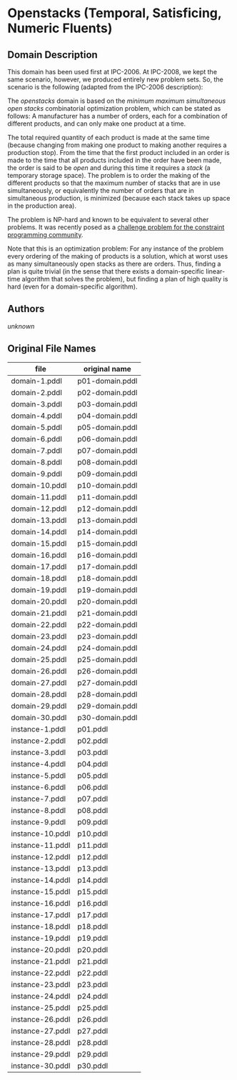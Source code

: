 # Openstacks (Temporal, Satisficing, Numeric Fluents)

## Domain Description

This domain has been used first at IPC-2006.
At IPC-2008, we kept the same scenario, however, we produced entirely new problem sets.
So, the scenario is the following (adapted from the IPC-2006 description):

The *openstacks* domain is based on the *minimum maximum simultaneous open stacks* combinatorial optimization problem, which can be stated as follows:
A manufacturer has a number of orders, each for a combination of different products, and can only make one product at a time.

The total required quantity of each product is made at the same time (because changing from making one product to making another requires a production stop).
From the time that the first product included in an order is made to the time that all products included in the order have been made, the order is said to be *open* and during this time it requires a *stack* (a temporary storage space).
The problem is to order the making of the different products so that the maximum number of stacks that are in use simultaneously, or equivalently the number of orders that are in simultaneous production, is minimized (because each stack takes up space in the production area).

The problem is NP-hard and known to be equivalent to several other problems.
It was recently posed as a [challenge problem for the constraint programming community](http://www.dcs.st-and.ac.uk/~ipg/challenge/).

Note that this is an optimization problem:
For any instance of the problem every ordering of the making of products is a solution, which at worst uses as many simultaneously open stacks as there are orders.
Thus, finding a plan is quite trivial (in the sense that there exists a domain-specific linear-time algorithm that solves the problem), but finding a plan of high quality is hard (even for a domain-specific algorithm).

## Authors

*unknown*

## Original File Names

| file             | original name   |
|------------------|-----------------|
| domain-1.pddl    | p01-domain.pddl |
| domain-2.pddl    | p02-domain.pddl |
| domain-3.pddl    | p03-domain.pddl |
| domain-4.pddl    | p04-domain.pddl |
| domain-5.pddl    | p05-domain.pddl |
| domain-6.pddl    | p06-domain.pddl |
| domain-7.pddl    | p07-domain.pddl |
| domain-8.pddl    | p08-domain.pddl |
| domain-9.pddl    | p09-domain.pddl |
| domain-10.pddl   | p10-domain.pddl |
| domain-11.pddl   | p11-domain.pddl |
| domain-12.pddl   | p12-domain.pddl |
| domain-13.pddl   | p13-domain.pddl |
| domain-14.pddl   | p14-domain.pddl |
| domain-15.pddl   | p15-domain.pddl |
| domain-16.pddl   | p16-domain.pddl |
| domain-17.pddl   | p17-domain.pddl |
| domain-18.pddl   | p18-domain.pddl |
| domain-19.pddl   | p19-domain.pddl |
| domain-20.pddl   | p20-domain.pddl |
| domain-21.pddl   | p21-domain.pddl |
| domain-22.pddl   | p22-domain.pddl |
| domain-23.pddl   | p23-domain.pddl |
| domain-24.pddl   | p24-domain.pddl |
| domain-25.pddl   | p25-domain.pddl |
| domain-26.pddl   | p26-domain.pddl |
| domain-27.pddl   | p27-domain.pddl |
| domain-28.pddl   | p28-domain.pddl |
| domain-29.pddl   | p29-domain.pddl |
| domain-30.pddl   | p30-domain.pddl |
| instance-1.pddl  | p01.pddl        |
| instance-2.pddl  | p02.pddl        |
| instance-3.pddl  | p03.pddl        |
| instance-4.pddl  | p04.pddl        |
| instance-5.pddl  | p05.pddl        |
| instance-6.pddl  | p06.pddl        |
| instance-7.pddl  | p07.pddl        |
| instance-8.pddl  | p08.pddl        |
| instance-9.pddl  | p09.pddl        |
| instance-10.pddl | p10.pddl        |
| instance-11.pddl | p11.pddl        |
| instance-12.pddl | p12.pddl        |
| instance-13.pddl | p13.pddl        |
| instance-14.pddl | p14.pddl        |
| instance-15.pddl | p15.pddl        |
| instance-16.pddl | p16.pddl        |
| instance-17.pddl | p17.pddl        |
| instance-18.pddl | p18.pddl        |
| instance-19.pddl | p19.pddl        |
| instance-20.pddl | p20.pddl        |
| instance-21.pddl | p21.pddl        |
| instance-22.pddl | p22.pddl        |
| instance-23.pddl | p23.pddl        |
| instance-24.pddl | p24.pddl        |
| instance-25.pddl | p25.pddl        |
| instance-26.pddl | p26.pddl        |
| instance-27.pddl | p27.pddl        |
| instance-28.pddl | p28.pddl        |
| instance-29.pddl | p29.pddl        |
| instance-30.pddl | p30.pddl        |
